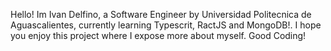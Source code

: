 Hello!
Im Ivan Delfino, a Software Engineer by Universidad Politecnica de Aguascalientes, currently learning Typescrit, RactJS and MongoDB!.
I hope you enjoy this project where I expose more about myself.
Good Coding!
